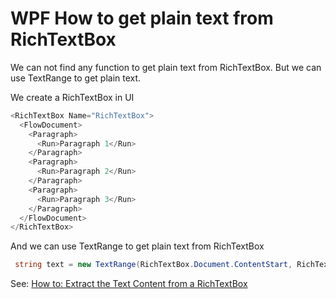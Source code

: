 # WPF How to get plain text from RichTextBox

We can not find any function to get plain text from RichTextBox. But we can use TextRange to get plain text.

<!--more-->
<!-- CreateTime:2020/3/5 9:26:16 -->

<!-- csdn -->

We create a RichTextBox in UI

```csharp
<RichTextBox Name="RichTextBox">
  <FlowDocument>
    <Paragraph>
      <Run>Paragraph 1</Run>
    </Paragraph>
    <Paragraph>
      <Run>Paragraph 2</Run>
    </Paragraph>
    <Paragraph>
      <Run>Paragraph 3</Run>
    </Paragraph>
  </FlowDocument>
</RichTextBox>
```

And we can use TextRange to get plain text from RichTextBox

```csharp
 string text = new TextRange(RichTextBox.Document.ContentStart, RichTextBox.Document.ContentEnd).Text
```
	
See: [How to: Extract the Text Content from a RichTextBox](https://docs.microsoft.com/en-us/dotnet/framework/wpf/controls/how-to-extract-the-text-content-from-a-richtextbox?redirectedfrom=MSDN )